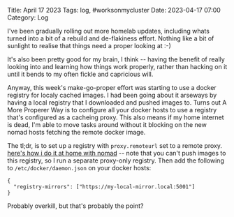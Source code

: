 Title: April 17 2023
Tags: log, #worksonmycluster
Date: 2023-04-17 07:00 
Category: Log
 

I've been gradually rolling out more homelab updates, including whats turned into a bit of a rebuild and de-flakiness effort. Nothing like a bit of sunlight to realise that things need a proper looking at :-)

It's also been pretty good for my brain, I think -- having the benefit of really looking into and learning how things work properly, rather than hacking on it until it bends to my often fickle and capricious will.

Anyway, this week's make-go-proper effort was starting to use a docker registry for localy cached images. I had been going about it arseways by having a local registry that I downloaded and pushed images to. Turns out A More Properer Way is to configure all your docker hosts to use a registry that's configured as a cacheing proxy. This also means if my home internet is dead, I'm able to move tasks around without it blocking on the new nomad hosts fetching the remote docker image.

The tl;dr, is to set up a registry with `proxy.remoteurl` set to a remote proxy. [here's how i do it at home with nomad](https://github.com/gerrowadat/homelab/blob/main/nomad/infra/docker-registry/docker-registry.hcl) -- note that you can't push images to this registry, so I run a separate proxy-only registry. Then add the following to `/etc/docker/daemon.json` on your docker hosts:

```
{
  "registry-mirrors": ["https://my-local-mirror.local:5001"]
}
```

Probably overkill, but that's probably the point?
